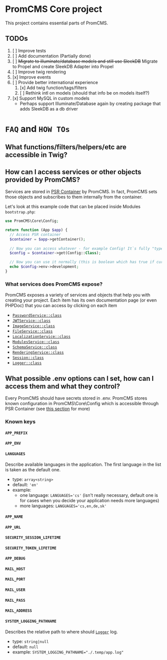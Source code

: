 # PromCMS Core project

This project contains essential parts of PromCMS.

## TODOs

1. [ ] Improve tests
1. [ ] Add documentation (Partially done)
1. [ ] ~~Migrate to illuminate/database models and still use SleekDB~~ Migrate to Propel and create SleekDB Adapter into Propel
1. [ ] Improve twig rendering
1. [x] Improve events
1. [ ] Provide better international experience
    1. [x] Add twig function/tags/filters
    1. [ ] Rethink intl on models (should that info be on models itself?)
1. [x] Support MySQL in custom models 
    * Perhaps support Illuminate/Database again by creating package that adds SleekDB as a db driver

# `FAQ` and `HOW TOs`

## What functions/filters/helpers/etc are accessible in Twig?

## How can I access services or other objects provided by PromCMS?

Services are stored in [PSR Container](https://www.php-fig.org/psr/psr-11/) by PromCMS. In fact, PromCMS sets those objects and subscribes to them internally from the container.

Let's look at this example code that can be placed inside Modules `bootstrap.php`: 
```php
use PromCMS\Core\Config;

return function (App $app) {
  // Access PSR container
  $container = $app->getContainer();
  
  // Now you can access whatever - for example Config! It`s fully "type-safe" ;)
  $config = $container->get(Config::Class);

  // Now you can use it normally (this is boolean which has true if current .env does not have environment specified or has development value)
  echo $config->env->development;
}
```

### What services does PromCMS expose?

PromCMS exposes a variety of services and objects that help you with creating your project. Each item has its own documentation page (or even PHPDoc) that you can access by clicking on each item

- [`PasswordService::class`](./src/Services/PasswordService.php)
- [`JWTService::class`](./src/Services/JWTService.php)
- [`ImageService::class`](./src/Services/ImageService.php)
- [`FileService::class`](./src/Services/FileService.php)
- [`LocalizationService::class`](./src/Services/LocalizationService.php)
- [`ModulesService::class`](./src/Services/ModulesService.php)
- [`SchemaService::class`](./src/Services/SchemaService.php)
- [`RenderingService::class`](./src/Services/RenderingService.php)
- [`Session::class`](./src/Session.php)
- [`Logger::class`](./src/Logger.php)

## What possible .env options can I set, how can I access them and what they control?

Every PromCMS should have secrets stored in .env. PromCMS stores known configuration in PromCMS\Core\Config which is accessible through PSR Container (see [this section](#how-can-i-access-services-or-other-objects-provided-by-promcms) for more)

### Known keys

#### `APP_PREFIX`
#### `APP_ENV`
#### `LANGUAGES`

Describe available languages in the application. The first language in the list is taken as the default one.

- type: `array<string>`
- default: `'en'`
- example: 
    - one language: `LANGUAGES='cs'` (isn't really necessary, default one is for cases when you decide your application needs more languages)
    - more languages: `LANGUAGES='cs,en,de,sk'`

#### `APP_NAME`
#### `APP_URL`
#### `SECURITY_SESSION_LIFETIME`
#### `SECURITY_TOKEN_LIFETIME`
#### `APP_DEBUG`
#### `MAIL_HOST`
#### `MAIL_PORT`
#### `MAIL_USER`
#### `MAIL_PASS`
#### `MAIL_ADDRESS`
#### `SYSTEM_LOGGING_PATHNAME`

Describes the relative path to where should [`Logger`](./src/Logger.php) log. 

- type: `string|null`
- default: `null`
- example: `SYSTEM_LOGGING_PATHNAME="./.temp/app.log"`